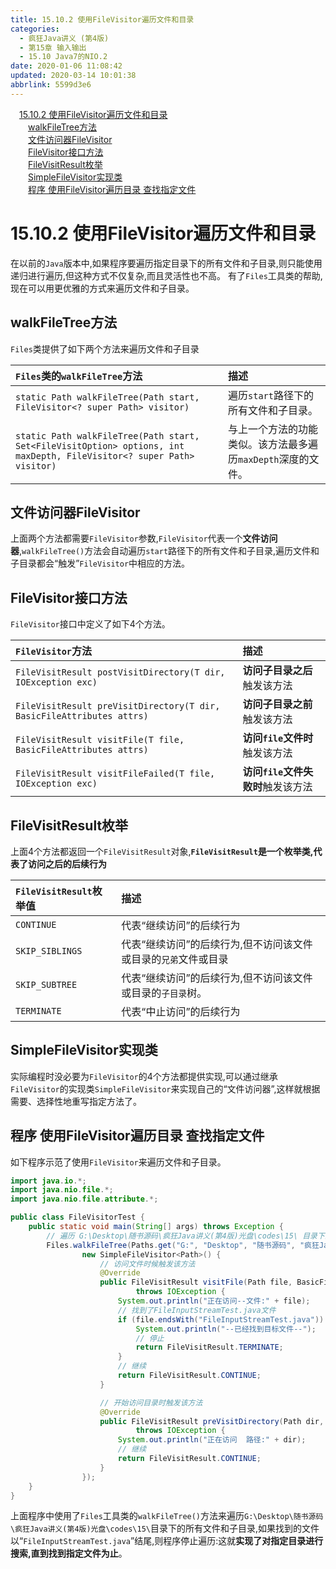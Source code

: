 ```yaml
---
title: 15.10.2 使用FileVisitor遍历文件和目录
categories: 
  - 疯狂Java讲义 (第4版)
  - 第15章 输入输出
  - 15.10 Java7的NIO.2
date: 2020-01-06 11:08:42
updated: 2020-03-14 10:01:38
abbrlink: 5599d3e6
---
```

<div id='my_toc'><a href="/JavaReadingNotes/5599d3e6/#15-10-2-使用FileVisitor遍历文件和目录" class="header_1">15.10.2 使用FileVisitor遍历文件和目录</a>&nbsp;<br><a href="/JavaReadingNotes/5599d3e6/#walkFileTree方法" class="header_2">walkFileTree方法</a>&nbsp;<br><a href="/JavaReadingNotes/5599d3e6/#文件访问器FileVisitor" class="header_2">文件访问器FileVisitor</a>&nbsp;<br><a href="/JavaReadingNotes/5599d3e6/#FileVisitor接口方法" class="header_2">FileVisitor接口方法</a>&nbsp;<br><a href="/JavaReadingNotes/5599d3e6/#FileVisitResult枚举" class="header_2">FileVisitResult枚举</a>&nbsp;<br><a href="/JavaReadingNotes/5599d3e6/#SimpleFileVisitor实现类" class="header_2">SimpleFileVisitor实现类</a>&nbsp;<br><a href="/JavaReadingNotes/5599d3e6/#程序-使用FileVisitor遍历目录-查找指定文件" class="header_2">程序 使用FileVisitor遍历目录 查找指定文件</a>&nbsp;<br></div>
<style>.header_1{margin-left: 1em;}.header_2{margin-left: 2em;}.header_3{margin-left: 3em;}.header_4{margin-left: 4em;}.header_5{margin-left: 5em;}.header_6{margin-left: 6em;}</style>
<!--more-->
<script>if (navigator.platform.search('arm')==-1){document.getElementById('my_toc').style.display = 'none';}var e,p = document.getElementsByTagName('p');while (p.length>0) {e = p[0];e.parentElement.removeChild(e);}</script>

<!--end-->
# 15.10.2 使用FileVisitor遍历文件和目录
在以前的`Java`版本中,如果程序要遍历指定目录下的所有文件和子目录,则只能使用递归进行遍历,但这种方式不仅复杂,而且灵活性也不高。
有了`Files`工具类的帮助,现在可以用更优雅的方式来遍历文件和子目录。
## walkFileTree方法
`Files`类提供了如下两个方法来遍历文件和子目录

|`Files`类的`walkFileTree`方法|描述|
|:--|:--|
|`static Path walkFileTree(Path start, FileVisitor<? super Path> visitor)`|遍历`start`路径下的所有文件和子目录。|
|`static Path walkFileTree(Path start, Set<FileVisitOption> options, int maxDepth, FileVisitor<? super Path> visitor)`|与上一个方法的功能类似。该方法最多遍历`maxDepth`深度的文件。|

## 文件访问器FileVisitor
上面两个方法都需要`FileVisitor`参数,`FileVisitor`代表一个**文件访问器**,`walkFileTree()`方法会自动遍历`start`路径下的所有文件和子目录,遍历文件和子目录都会“触发”`FileVisitor`中相应的方法。

## FileVisitor接口方法
`FileVisitor`接口中定义了如下4个方法。

|`FileVisitor`方法|描述|
|:--|:--|
|`FileVisitResult postVisitDirectory(T dir, IOException exc)`|**访问子目录之后**触发该方法|
|`FileVisitResult preVisitDirectory(T dir, BasicFileAttributes attrs)`|**访问子目录之前**触发该方法|
|`FileVisitResult visitFile(T file, BasicFileAttributes attrs)`|**访问`file`文件时**触发该方法|
|`FileVisitResult visitFileFailed(T file, IOException exc)`|**访问`file`文件失败时**触发该方法|

## FileVisitResult枚举
上面4个方法都返回一个`FileVisitResult`对象,**`FileVisitResult`是一个枚举类,代表了访问之后的后续行为**

|`FileVisitResult`枚举值|描述|
|:--|:--|
|`CONTINUE`|代表“继续访问”的后续行为|
|`SKIP_SIBLINGS`|代表“继续访问”的后续行为,但不访问该文件或目录的`兄弟`文件或目录|
|`SKIP_SUBTREE`|代表“继续访问”的后续行为,但不访问该文件或目录的`子目录`树。|
|`TERMINATE`|代表“中止访问”的后续行为|

## SimpleFileVisitor实现类
实际编程时没必要为`FileVisitor`的4个方法都提供实现,可以通过继承`FileVisitor`的实现类`SimpleFileVisitor`来实现自己的“文件访问器”,这样就根据需要、选择性地重写指定方法了。
## 程序 使用FileVisitor遍历目录 查找指定文件
如下程序示范了使用`FileVisitor`来遍历文件和子目录。
```java
import java.io.*;
import java.nio.file.*;
import java.nio.file.attribute.*;

public class FileVisitorTest {
    public static void main(String[] args) throws Exception {
        // 遍历 G:\Desktop\随书源码\疯狂Java讲义(第4版)光盘\codes\15\ 目录下的所有文件和子目录
        Files.walkFileTree(Paths.get("G:", "Desktop", "随书源码", "疯狂Java讲义(第4版)光盘", "codes", "15"),
                new SimpleFileVisitor<Path>() {
                    // 访问文件时候触发该方法
                    @Override
                    public FileVisitResult visitFile(Path file, BasicFileAttributes attrs) 
                            throws IOException {
                        System.out.println("正在访问--文件:" + file);
                        // 找到了FileInputStreamTest.java文件
                        if (file.endsWith("FileInputStreamTest.java")) {
                            System.out.println("--已经找到目标文件--");
                            // 停止
                            return FileVisitResult.TERMINATE;
                        }
                        // 继续
                        return FileVisitResult.CONTINUE;
                    }

                    // 开始访问目录时触发该方法
                    @Override
                    public FileVisitResult preVisitDirectory(Path dir, BasicFileAttributes attrs) 
                            throws IOException {
                        System.out.println("正在访问  路径:" + dir);
                        // 继续
                        return FileVisitResult.CONTINUE;
                    }
                });
    }
}
```
上面程序中使用了`Files`工具类的`walkFileTree()`方法来遍历`G:\Desktop\随书源码\疯狂Java讲义(第4版)光盘\codes\15\`目录下的所有文件和子目录,如果找到的文件以“`FileInputStreamTest.java`”结尾,则程序停止遍历:这就**实现了对指定目录进行搜索,直到找到指定文件为止**。
